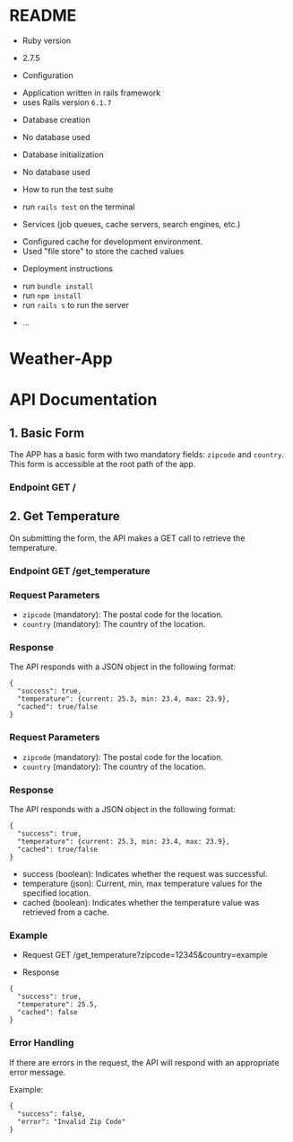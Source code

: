 # README

* Ruby version
- 2.7.5

* Configuration
- Application written in rails framework
- uses Rails version `6.1.7`

* Database creation
- No database used 

* Database initialization
- No database used

* How to run the test suite
- run `rails test` on the terminal

* Services (job queues, cache servers, search engines, etc.)
- Configured cache for development environment. 
- Used "file store" to store the cached values

* Deployment instructions
- run `bundle install` 
- run `npm install` 
- run `rails s` to run the server

* ...
# Weather-App
# API Documentation

## 1. Basic Form

The APP has a basic form with two mandatory fields: `zipcode` and `country`. This form is accessible at the root path of the app.

### Endpoint GET /

## 2. Get Temperature

On submitting the form, the API makes a GET call to retrieve the temperature.

### Endpoint GET /get_temperature

### Request Parameters

- `zipcode` (mandatory): The postal code for the location.
- `country` (mandatory): The country of the location.

### Response

The API responds with a JSON object in the following format:

```
{
  "success": true,
  "temperature": {current: 25.3, min: 23.4, max: 23.9},
  "cached": true/false  
}
```
### Request Parameters

- `zipcode` (mandatory): The postal code for the location.
- `country` (mandatory): The country of the location.

### Response

The API responds with a JSON object in the following format:

```
{
  "success": true,
  "temperature": {current: 25.3, min: 23.4, max: 23.9},
  "cached": true/false
}
```

- success (boolean): Indicates whether the request was successful.
- temperature (json): Current, min, max temperature values for the specified location.
- cached (boolean): Indicates whether the temperature value was retrieved from a cache.

### Example

- Request
GET /get_temperature?zipcode=12345&country=example

- Response
```
{
  "success": true,
  "temperature": 25.5,
  "cached": false
}

```


### Error Handling
If there are errors in the request, the API will respond with an appropriate error message.

Example:
```
{
  "success": false,
  "error": "Invalid Zip Code"
}

```
